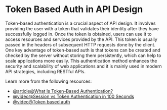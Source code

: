 # Token Based Auth in API Design

Token-based authentication is a crucial aspect of API design. It involves providing the user with a token that validates their identity after they have successfully logged in. Once the token is obtained, users can use it to access resources and services provided by the API. This token is usually passed in the headers of subsequent HTTP requests done by the client. One key advantage of token-based auth is that tokens can be created and checked by the server without storing them persistently, which can help to scale applications more easily. This authentication method enhances the security and scalability of web applications and it is mainly used in modern API strategies, including RESTful APIs.

Learn more from the following resources:

- [@article@What Is Token-Based Authentication?](https://www.okta.com/uk/identity-101/what-is-token-based-authentication/)
- [@video@Session vs Token Authentication in 100 Seconds](https://www.youtube.com/watch?v=UBUNrFtufWo)
- [@video@Token based auth](https://www.youtube.com/watch?v=woNZJMSNbuo)